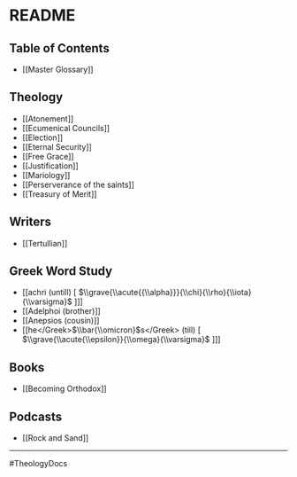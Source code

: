 # README
## Table of Contents
- [[Master Glossary[](.md)[](.md)[](.md)]]
## Theology
- [[Atonement[](.md)[](.md)[](.md)]]
- [[Ecumenical Councils[](.md)[](.md)[](.md)]]
- [[Election[](.md)[](.md)[](.md)]]
- [[Eternal Security[](.md)[](.md)[](.md)]]
- [[Free Grace[](.md)[](.md)[](.md)]]
- [[Justification[](.md)[](.md)[](.md)]]
- [[Mariology[](.md)[](.md)[](.md)]]
- [[Perserverance of the saints[](.md)[](.md)[](.md)]]
- [[Treasury of Merit[](.md)[](.md)[](.md)]]
## Writers
- [[Tertullian[](.md)[](.md)[](.md)]]
## Greek Word Study
- [[achri (untill) \[ $\\grave{\\acute{{\\alpha}}}{\\chi}{\\rho}{\\iota}{\\varsigma}$ \]]]
- [[Adelphoi (brother)[](.md)[](.md)[](.md)[](.md)]]
- [[Anepsios (cousin)[](.md)[](.md)[](.md)[](.md)]]
- [[<Greek>he<\/Greek>$\\bar{\\omicron}$<Greek>s<\/Greek> (till) \[ $\\grave{\\acute{\\epsilon}}{\\omega}{\\varsigma}$ \]]]

## Books
- [[Becoming Orthodox[](.md)[](.md)[](.md)]]

## Podcasts
- [[Rock and Sand[](.md)[](.md)[](.md)]]
---

#TheologyDocs